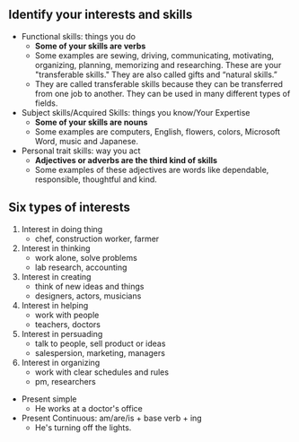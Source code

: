 ## Identify your interests and skills
* Functional skills: things you do
	* **Some of your skills are verbs**
	* Some examples are sewing, driving, communicating, motivating, organizing, planning, memorizing and researching. These are your "transferable skills." They are also called gifts and “natural skills.”
	* They are called transferable skills because they can be transferred from one job to another. They can be used in many different types of fields.
* Subject skills/Acquired Skills: things you know/Your Expertise
	* **Some of your skills are nouns**
	* Some examples are computers, English, flowers, colors, Microsoft Word, music and Japanese.
* Personal trait skills: way you act
	* **Adjectives or adverbs are the third kind of skills**
	* Some examples of these adjectives are words like dependable, responsible, thoughtful and kind.

## Six types of interests
1. Interest in doing thing
	* chef, construction worker, farmer
2. Interest in thinking
	* work alone, solve problems
	* lab research, accounting
3. Interest in creating
	* think of new ideas and things
	* designers, actors, musicians
4. Interest in helping
	* work with people
	* teachers, doctors
5. Interest in persuading
	* talk to people, sell product or ideas
	* salespersion, marketing, managers
6. Interest in organizing
	* work with clear schedules and rules
	* pm, researchers


* Present simple
	* He works at a doctor's office
* Present Continuous: am/are/is + base verb + ing
	* He's turning off the lights.